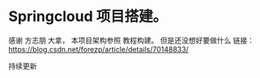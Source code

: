 # Springcloud 项目搭建。
感谢  方志朋 大拿， 本项目架构参照  教程构建。 但是还没想好要做什么
链接：https://blog.csdn.net/forezp/article/details/70148833/




持续更新
